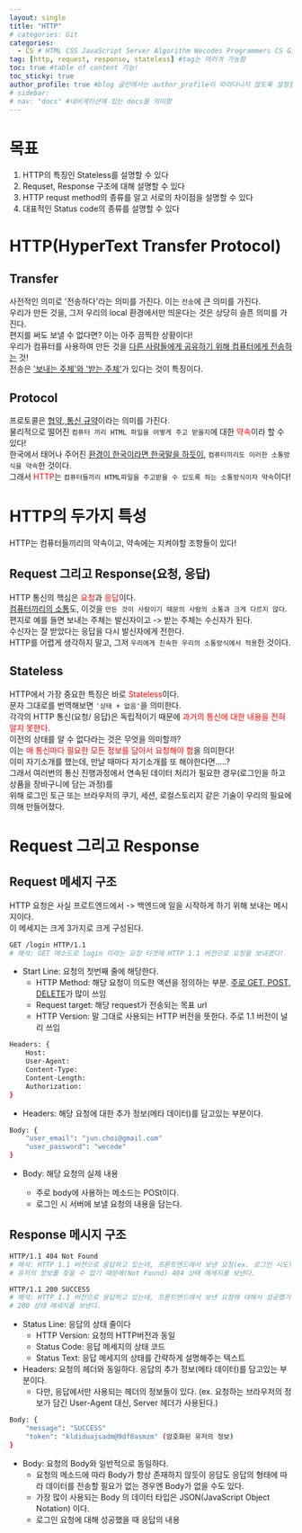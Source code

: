 ```yaml
---
layout: single
title: "HTTP"
# categories: Git
categories:
  - CS # HTML CSS JavaScript Server Algorithm Wecodes Programmers CS Github Blog
tag: [http, request, response, stateless] #tag는 여러개 가능함
toc: true #table of content 기능!
toc_sticky: true
author_profile: true #blog 글안에서는 author_profile이 따라다니지 않도록 설정함
# sidebar:
# nav: "docs" #네비게이션에 있는 docs를 의미함
---
```


# 목표

1. HTTP의 특징인 Stateless를 설명할 수 있다
2. Requset, Response 구조에 대해 설명할 수 있다
3. HTTP requst method의 종류를 알고 서로의 차이점을 설명할 수 있다
4. 대표적인 Status code의 종류를 설명할 수 있다

# HTTP(HyperText Transfer Protocol)

## Transfer

사전적인 의미로 '전송하다'라는 의미를 가진다. 이는 `전송`에 큰 의미를 가진다.  
우리가 만든 것을, 그저 우리의 local 환경에서만 띄운다는 것은 상당히 슬픈 의미를 가진다.  
편지를 써도 보낼 수 없다면? 이는 아주 끔찍한 상황이다!  
우리가 컴퓨터를 사용하여 만든 것을 <u>다른 사람들에게 공유하기 위해 컴퓨터에게 전송하는</u> 것!  
전송은 <u>'보내는 주체'와 '받는 주체'</u>가 있다는 것이 특징이다.

## Protocol

프로토콜은 <u>협약, 통신 규약</u>이라는 의미를 가진다.  
물리적으로 떨어진 `컴퓨터 끼리 HTML 파일을 어떻게 주고 받을지`에 대한 <span style="color:red">약속</span>이라 할 수 있다!  
한국에서 태어나 주어진 <u>환경이 한국이라면 한국말을 하듯이</u>, `컴퓨터끼리도 이러한 소통방식을 약속`한 것이다.  
그래서 <span style="color:red">HTTP</span>는 `컴퓨터들끼리 HTML파일을 주고받을 수 있도록 하는 소통방식이자 약속`이다!

# HTTP의 두가지 특성

HTTP는 컴퓨터들끼리의 약속이고, 약속에는 지켜야할 조항들이 있다!

## Request 그리고 Response(요청, 응답)

HTTP 통신의 핵심은 <span style="color:red">요청</span>과 <span style="color:red">응답</span>이다.  
<u>컴퓨터끼리의 소통</u>도, 이것을 `만든 것이 사람이기 때문의 사람의 소통과 크게 다르지 않다`.  
편지로 예를 들면 보내는 주체는 발신자이고 -> 받는 주체는 수신자가 된다.  
수신자는 잘 받았다는 응답을 다시 발신자에게 전한다.  
HTTP를 어렵게 생각하지 말고, 그저 `우리에게 친숙한 우리의 소통방식에서 적용`한 것이다.

## Stateless

HTTP에서 가장 중요한 특징은 바로 <span style="color:red">Stateless</span>이다.  
문자 그대로를 번역해보면 `'상태 + 없음'`을 의미한다.  
각각의 HTTP 통신(요청/ 응답)은 독립적이기 때문에 <span style="color:red">과거의 통신에 대한 내용을 전혀 알지 못한다</span>.  
이전의 상태를 알 수 없다라는 것은 무엇을 의미할까?  
이는 <span style="color:red">매 통신마다 필요한 모든 정보를 담아서 요청해야 함</span>을 의미한다!  
이미 자기소개를 했는데, 만날 때마다 자기소개를 또 해야한다면.....?  
그래서 여러번의 통신 진행과정에서 연속된 데이터 처리가 필요한 경우(로그인을 하고 상품을 장바구니에 담는 과정)를  
위해 로그인 토근 또는 브라우저의 쿠기, 세션, 로컬스토리지 같은 기술이 우리의 필요에 의해 만들어졌다.

# Request 그리고 Response

## Request 메세지 구조

HTTP 요청은 사실 프로트엔드에서 -> 백엔드에 일을 시작하게 하기 위해 보내는 메시지이다.  
이 메세지는 크게 3가지로 크게 구성된다.

```bash
GET /login HTTP/1.1
# 해석: GET 메소드로 login 이라는 요청 타겟에 HTTP 1.1 버전으로 요청을 보내겠다!
```

- Start Line: 요청의 첫번째 줄에 해당한다.
  - HTTP Method: 해당 요청이 의도한 액션을 정의하는 부분. <u>주로 GET, POST, DELETE</u>가 많이 쓰임
  - Request target: 해당 request가 전송되는 목표 url
  - HTTP Version: 말 그대로 사용되는 HTTP 버전을 뜻한다. 주로 1.1 버전이 널리 쓰임

```bash
Headers: {
    Host:
    User-Agent:
    Content-Type:
    Content-Length:
    Authorization:
}
```

- Headers: 해당 요청에 대한 추가 정보(메타 데이터)를 담고있는 부분이다.

```bash
Body: {
    "user_email": "jun.choi@gmail.com"
    "user_password": "wecode"
}
```

- Body: 해당 요청의 실제 내용

  - 주로 body에 사용하는 메소드는 POSt이다.
  - 로그인 시 서버에 보낼 요청의 내용을 담는다.

## Response 메시지 구조

```bash
HTTP/1.1 404 Not Found
# 해석: HTTP 1.1 버전으로 응답하고 있는데, 프론트엔드에서 보낸 요청(ex. 로그인 시도)에 대해서
# 유저의 정보를 찾을 수 없기 때문에(Not Found) 404 상태 메세지를 보낸다.

HTTP/1.1 200 SUCCESS
# 해석: HTTP 1.1 버전으로 응답하고 있는데, 프론트엔드에서 보낸 요청에 대해서 성공했기 때문에
# 200 상태 메세지를 보낸다.
```

- Status Line: 응답의 상태 줄이다
  - HTTP Version: 요청의 HTTP버전과 동일
  - Status Code: 응답 메세지의 상태 코드
  - Status Text: 응답 메세지의 상태를 간략하게 설명해주는 텍스트
- Headers: 요청의 헤더와 동일하다. 응답의 추가 정보(메타 데이터)를 담고있는 부분이다.
  - 다만, 응답에서만 사용되는 헤더의 정보들이 있다. (ex. 요청하는 브라우저의 정보가 담긴 User-Agent 대신, Server 헤더가 사용된다.)

```bash
Body: {
    "message": "SUCCESS"
    "token": "kldiduajsadm@9df0asmzm" (암호화된 유저의 정보)
}
```

- Body: 요청의 Body와 일반적으로 동일하다.
  - 요청의 메소드에 따라 Body가 항상 존재하지 않듯이 응답도 응답의 형태에 따라 데이터를 전송할 필요가 없는 경우엔 Body가 없을 수도 있다.
  - 가장 많이 사용되는 Body 의 데이터 타입은 JSON(JavaScript Object Notation) 이다.
  - 로그인 요청에 대해 성공했을 때 응답의 내용

<!-- ### 2. Link 넣기

```

유형 1: (설명어를 입력) : [gunhee's coding blog](https://gunhee-jeong.github.io/)
유형 2: (URL 자동연결) : <https://gunhee-jeong.github.io/>
유형 3: (동일 파일 내 '문단으로 이동') : [1. Header로 이동](###-1-header)

```

유형 1: (설명어를 입력) : [gunhee's coding blog](https://gunhee-jeong.github.io/)
유형 2: (URL 자동연결) : <https://gunhee-jeong.github.io/>
유형 3: (동일 파일 내 '문단으로 이동') : [1. Header로 이동](#1-header)
유형 3의 방법

1. 특수문자를 제거
2. 스페이스는 -로 바꾸고
3. 대문자는 소문자로!
   그래서 ### 1. Header -> #1-header

## Link: [google][https://www.google.com/]

### 3. 수평선

```

---

```

---

### 4. 라인 바꾸기

```

스페이스바를 2번 눌러주면 다음칸으로
이동할 수 있어요!

```

---

스페이스바를 2번 눌러주면
다음칸으로 이동할 수 있어요!

### 5. list 만들기

```

1. 1번
2. 2번
3. 3번

- 순서없는 list
  - 순서없는 list
    - 순서없는 list

```

1. 1번
2. 2번
3. 3번

- 순서없는 list
  - 순서없는 list
    - 순서없는 list

---

### 6. font 관련

```

**진하게** -> 볼드
_기울여서_ -> 이탤릭체
~~취소선~~ -> 취소선

<ul>밑줄넣기</ul> -> 밑줄
<span style="color:red">빨간 글씨</span> -> 글자색
이것이 `인라인` 입니다 -> 인라인 코드
```

**진하게** -> 볼드
_기울여서_ -> 이탤릭체
~~취소선~~ -> 취소선
<u>밑줄넣기</u> -> 밑줄
<span style="color:red">빨간 글씨</span>
이것이 `인라인` 입니다 -> 인라인 코드

---

### 7. 인용구문

```
> coding
>
> > JavaScript
> >
> > > 내가 프짱!
```

> coding
>
> > JavaScript
> >
> > > 내가 프짱!

---

### 8. 이미지 삽입

```
유형1: ('사이즈를 조절' -> HTML 태그 사용) : <img src="https://gunhee-jeong.github.io/assets/images/blogLogo.png" width="300" height="200">
유형2: (이미지 삽입 후 -> 링크 걸기)
[![이미지](https://gunhee-jeong.github.io/assets/images/blogLogo/blogLogo.png)](https://gunhee-jeong.github.io/)
```

유형1: ('사이즈를 조절' -> HTML 태그 사용) : <img src="https://gunhee-jeong.github.io/assets/images/blogLogo.png" width="300" height="200">
유형2: (이미지 삽입 후 -> 링크 걸기)
[![이미지](https://gunhee-jeong.github.io/assets/images/blogLogo.png)](https://gunhee-jeong.github.io/)

### 9. 표 만들기

```
||국어|영어|
| :--- | ---: | :--: |
|건희 | 100점 | 100점
|철수 | 100점 | 100점
```

|      |  국어 | 영어  |
| :--- | ----: | :---: |
| 건희 | 100점 | 100점 |
| 철수 | 100점 | 100점 |

> - header를 넣고 싶은 경우 ---을 사용하고 :을 이용하여 정렬에 사용함!

### 10. 토글 만들기

```
<details>
<summary>여기를 누르세요</summary>
<div markdown="1">
숨겨진 내용
</div>
</details>
```

<details>
<summary>여기를 누르세요</summary>
<div markdown="1">
숨겨진 내용
</div>
</details> -->

